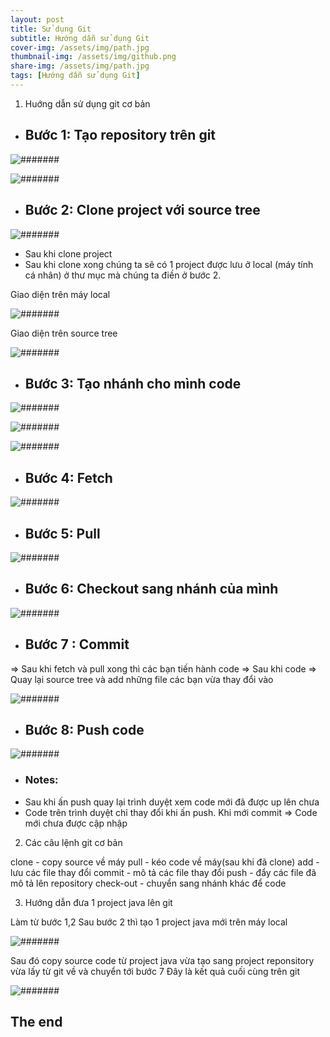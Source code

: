 ```yaml
---
layout: post
title: Sử dụng Git
subtitle: Hướng dẫn sử dụng Git
cover-img: /assets/img/path.jpg
thumbnail-img: /assets/img/github.png
share-img: /assets/img/path.jpg
tags: [Hướng dẫn sử dụng Git]
---
```


1. Huớng dẫn sử dụng git cơ bản

* ## Bước 1: Tạo repository trên git

![#######](/assets/img/anh34.png) 

![#######](/assets/img/anh35.png) 

* ## Bước 2: Clone project với source tree

![#######](/assets/img/anh36.png) 

* Sau khi clone project
* Sau khi clone xong chúng ta sẽ có 1 project được lưu ở local (máy tính cá nhân) ở thư mục mà chúng ta điền ở bước 2.

Giao diện trên máy local

![#######](/assets/img/anh37.png) 

Giao diện trên source tree

![#######](/assets/img/anh38.png) 

* ## Bước 3: Tạo nhánh cho mình code

![#######](/assets/img/anh39.png) 

![#######](/assets/img/anh40.png) 

![#######](/assets/img/anh41.png) 

* ## Bước 4: Fetch

![#######](/assets/img/anh42.png) 

* ## Bước 5: Pull

![#######](/assets/img/anh43.png) 

* ## Bước 6: Checkout sang nhánh của mình

![#######](/assets/img/anh44.png) 

* ## Bước 7 : Commit

=> Sau khi fetch và pull xong thì các bạn tiến hành code => Sau khi code => Quay lại source tree và add những file các bạn vừa thay đổi vào

![#######](/assets/img/anh45.png) 

* ## Bước 8: Push code

![#######](/assets/img/anh46.png) 

* ### Notes:
* Sau khi ấn push quay lại trình duyệt xem code mới đã được up lên chưa
* Code trên trình duyệt chỉ thay đổi khi ấn push. Khi mới commit => Code mới chưa được cập nhập

2. Các câu lệnh git cơ bản

clone - copy source về máy
pull - kéo code về máy(sau khi đã clone)
add - lưu các file thay đổi
commit - mô tả các file thay đổi
push - đẩy các file đã mô tả lên repository
check-out - chuyển sang nhánh khác để code

3. Hướng dẫn đưa 1 project java lên git

Làm từ bước 1,2
Sau bước 2 thì tạo 1 project java mới trên máy local

![#######](/assets/img/anh47.png) 

Sau đó copy source code từ project java vừa tạo sang project reponsitory vừa lấy từ git về và chuyển tới bước 7
Đây là kết quả cuối cùng trên git

![#######](/assets/img/anh48.png)

## The end






